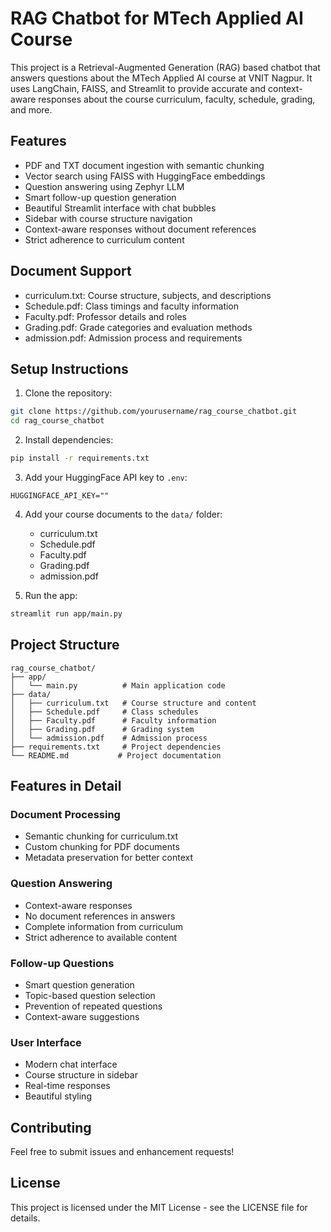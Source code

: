 # RAG Chatbot for MTech Applied AI Course

This project is a Retrieval-Augmented Generation (RAG) based chatbot that answers questions about the MTech Applied AI course at VNIT Nagpur. It uses LangChain, FAISS, and Streamlit to provide accurate and context-aware responses about the course curriculum, faculty, schedule, grading, and more.

## Features
- PDF and TXT document ingestion with semantic chunking
- Vector search using FAISS with HuggingFace embeddings
- Question answering using Zephyr LLM
- Smart follow-up question generation
- Beautiful Streamlit interface with chat bubbles
- Sidebar with course structure navigation
- Context-aware responses without document references
- Strict adherence to curriculum content

## Document Support
- curriculum.txt: Course structure, subjects, and descriptions
- Schedule.pdf: Class timings and faculty information
- Faculty.pdf: Professor details and roles
- Grading.pdf: Grade categories and evaluation methods
- admission.pdf: Admission process and requirements

## Setup Instructions

1. Clone the repository:
```bash
git clone https://github.com/yourusername/rag_course_chatbot.git
cd rag_course_chatbot
```

2. Install dependencies:
```bash
pip install -r requirements.txt
```

3. Add your HuggingFace API key to `.env`:
```env
HUGGINGFACE_API_KEY=""
```

4. Add your course documents to the `data/` folder:
   - curriculum.txt
   - Schedule.pdf
   - Faculty.pdf
   - Grading.pdf
   - admission.pdf

5. Run the app:
```bash
streamlit run app/main.py
```

## Project Structure
```
rag_course_chatbot/
├── app/
│   └── main.py          # Main application code
├── data/
│   ├── curriculum.txt   # Course structure and content
│   ├── Schedule.pdf     # Class schedules
│   ├── Faculty.pdf      # Faculty information
│   ├── Grading.pdf      # Grading system
│   └── admission.pdf    # Admission process
├── requirements.txt     # Project dependencies
└── README.md           # Project documentation
```

## Features in Detail

### Document Processing
- Semantic chunking for curriculum.txt
- Custom chunking for PDF documents
- Metadata preservation for better context

### Question Answering
- Context-aware responses
- No document references in answers
- Complete information from curriculum
- Strict adherence to available content

### Follow-up Questions
- Smart question generation
- Topic-based question selection
- Prevention of repeated questions
- Context-aware suggestions

### User Interface
- Modern chat interface
- Course structure in sidebar
- Real-time responses
- Beautiful styling

## Contributing
Feel free to submit issues and enhancement requests!

## License
This project is licensed under the MIT License - see the LICENSE file for details.
